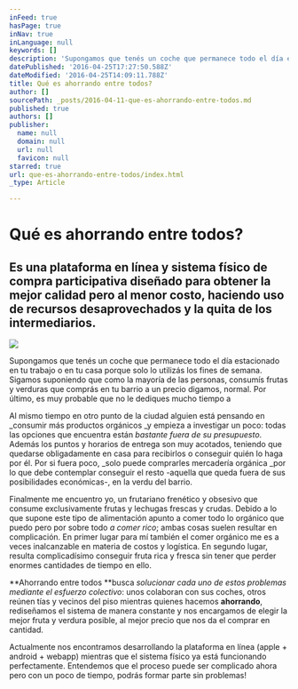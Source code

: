 ```yaml
---
inFeed: true
hasPage: true
inNav: true
inLanguage: null
keywords: []
description: 'Supongamos que tenés un coche que permanece todo el día estacionado en tu trabajo o en tu casa porque solo lo utilizás los fines de semana. Sigamos suponiendo que como la mayoría de las personas, consumís frutas y verduras que comprás en tu barrio a un precio digamos, normal. Por último, es muy probable que no le dediques mucho tiempo a '
datePublished: '2016-04-25T17:27:50.588Z'
dateModified: '2016-04-25T14:09:11.788Z'
title: Qué es ahorrando entre todos?
author: []
sourcePath: _posts/2016-04-11-que-es-ahorrando-entre-todos.md
published: true
authors: []
publisher:
  name: null
  domain: null
  url: null
  favicon: null
starred: true
url: que-es-ahorrando-entre-todos/index.html
_type: Article

---
```

# Qué es **ahorrando entre todos**?

## Es una plataforma en línea y sistema físico de compra participativa diseñado para obtener la mejor calidad pero al menor costo, haciendo uso de recursos desaprovechados y la quita de los intermediarios.
![](https://the-grid-user-content.s3-us-west-2.amazonaws.com/e7ef1c3d-e010-48e1-a207-b1e4f3b4d6a1.jpg)

Supongamos que tenés un coche que permanece todo el día estacionado en tu trabajo o en tu casa porque solo lo utilizás los fines de semana. Sigamos suponiendo que como la mayoría de las personas, consumís frutas y verduras que comprás en tu barrio a un precio digamos, normal. Por último, es muy probable que no le dediques mucho tiempo a 

Al mismo tiempo en otro punto de la ciudad alguien está pensando en _consumir más productos orgánicos _y empieza a investigar un poco: todas las opciones que encuentra están _bastante fuera de su presupuesto_. Además los puntos y horarios de entrega son muy acotados, teniendo que quedarse obligadamente en casa para recibirlos o conseguir quién lo haga por él. Por si fuera poco, _solo puede comprarles mercadería orgánica _por lo que debe contemplar conseguir el resto -aquella que queda fuera de sus posibilidades económicas-, en la verdu del barrio.

Finalmente me encuentro yo, un frutariano frenético y obsesivo que consume exclusivamente frutas y lechugas frescas y crudas. Debido a lo que supone este tipo de alimentación apunto a comer todo lo orgánico que puedo pero por sobre todo _a comer rico_; ambas cosas suelen resultar en complicación. En primer lugar para mí también el comer orgánico me es a veces inalcanzable en materia de costos y logística. En segundo lugar, resulta complicadísimo conseguir fruta rica y fresca sin tener que perder enormes cantidades de tiempo en ello.

**Ahorrando entre todos **busca _solucionar cada uno de estos problemas mediante el esfuerzo colectivo_: unos colaboran con sus coches, otros reúnen tías y vecinos del piso mientras quienes hacemos **ahorrando**, rediseñamos el sistema de manera constante y nos encargamos de elegir la mejor fruta y verdura posible, al mejor precio que nos da el comprar en cantidad.

Actualmente nos encontramos desarrollando la plataforma en línea (apple + android + webapp) mientras que el sistema físico ya está funcionando perfectamente. Entendemos que el proceso puede ser complicado ahora pero con un poco de tiempo, podrás formar parte sin problemas!